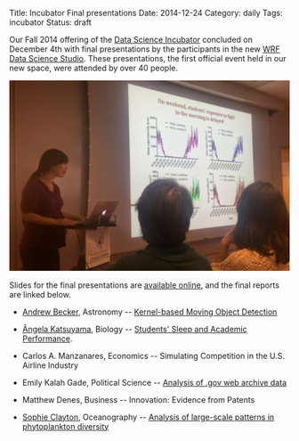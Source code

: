 Title: Incubator Final presentations
Date: 2014-12-24
Category: daily
Tags: incubator
Status: draft

Our Fall 2014 offering of the [Data Science Incubator](http://data.uw.edu/incubator/) concluded on December 4th with final presentations by the participants in the new [WRF Data Science Studio](http://escience.washington.edu/dss). These presentations, the first official event held in our new space, were attended by over 40 people.

![Ângela Katsuyama presents](/images/2014-12-04-fall-incubator-Katsuyama.JPG)

Slides for the final presentations are [available online](https://github.com/uwescience/incubator/tree/master/2014-Fall/final_presentations), and the final reports are linked below.

* [Andrew Becker](http://www.astro.washington.edu/users/becker/), Astronomy -- [Kernel-based Moving Object Detection](https://github.com/uwescience/kbmod/wiki/Incubator-Report)

* [Ângela Katsuyama](http://depts.washington.edu/hacholab/labdetails.php?id=58), Biology -- [Students' Sleep and Academic Performance](https://github.com/uwescience/incubator/wiki/Students%E2%80%99-Sleep-and-Academic-Performance).

* Carlos A. Manzanares, Economics -- Simulating Competition in the U.S. Airline Industry

* Emily Kalah Gade, Political Science -- [Analysis of .gov web archive data](https://github.com/uwescience/incubator/wiki/dotgov_data)

* Matthew Denes, Business -- Innovation: Evidence from Patents

* [Sophie Clayton](http://r.halper.in/coauth/sclayton), Oceanography -- [Analysis of large-scale patterns in phytoplankton diversity](https://github.com/uwescience/incubator/wiki/Patterns-in-phytoplankton-diversity)